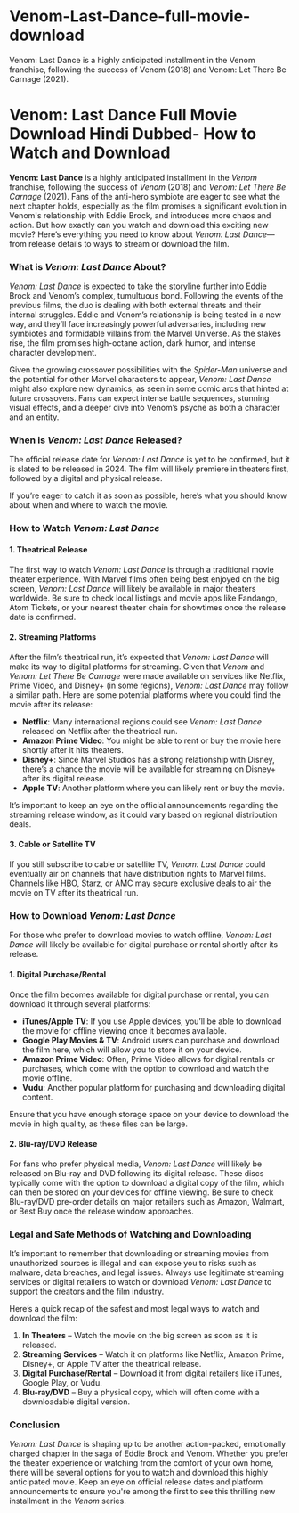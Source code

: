 # Venom-Last-Dance-full-movie-download
Venom: Last Dance is a highly anticipated installment in the Venom franchise, following the success of Venom (2018) and Venom: Let There Be Carnage (2021).
# Venom: Last Dance Full Movie Download Hindi Dubbed- How to Watch and Download

**Venom: Last Dance** is a highly anticipated installment in the *Venom* franchise, following the success of *Venom* (2018) and *Venom: Let There Be Carnage* (2021). Fans of the anti-hero symbiote are eager to see what the next chapter holds, especially as the film promises a significant evolution in Venom's relationship with Eddie Brock, and introduces more chaos and action. But how exactly can you watch and download this exciting new movie? Here’s everything you need to know about *Venom: Last Dance*—from release details to ways to stream or download the film.

### What is *Venom: Last Dance* About?

*Venom: Last Dance* is expected to take the storyline further into Eddie Brock and Venom’s complex, tumultuous bond. Following the events of the previous films, the duo is dealing with both external threats and their internal struggles. Eddie and Venom’s relationship is being tested in a new way, and they’ll face increasingly powerful adversaries, including new symbiotes and formidable villains from the Marvel Universe. As the stakes rise, the film promises high-octane action, dark humor, and intense character development.

Given the growing crossover possibilities with the *Spider-Man* universe and the potential for other Marvel characters to appear, *Venom: Last Dance* might also explore new dynamics, as seen in some comic arcs that hinted at future crossovers. Fans can expect intense battle sequences, stunning visual effects, and a deeper dive into Venom’s psyche as both a character and an entity.

### When is *Venom: Last Dance* Released?

The official release date for *Venom: Last Dance* is yet to be confirmed, but it is slated to be released in 2024. The film will likely premiere in theaters first, followed by a digital and physical release.

If you’re eager to catch it as soon as possible, here’s what you should know about when and where to watch the movie.

### How to Watch *Venom: Last Dance*

#### 1. **Theatrical Release**
The first way to watch *Venom: Last Dance* is through a traditional movie theater experience. With Marvel films often being best enjoyed on the big screen, *Venom: Last Dance* will likely be available in major theaters worldwide. Be sure to check local listings and movie apps like Fandango, Atom Tickets, or your nearest theater chain for showtimes once the release date is confirmed.

#### 2. **Streaming Platforms**
After the film’s theatrical run, it’s expected that *Venom: Last Dance* will make its way to digital platforms for streaming. Given that *Venom* and *Venom: Let There Be Carnage* were made available on services like Netflix, Prime Video, and Disney+ (in some regions), *Venom: Last Dance* may follow a similar path. Here are some potential platforms where you could find the movie after its release:

- **Netflix**: Many international regions could see *Venom: Last Dance* released on Netflix after the theatrical run.
- **Amazon Prime Video**: You might be able to rent or buy the movie here shortly after it hits theaters.
- **Disney+**: Since Marvel Studios has a strong relationship with Disney, there’s a chance the movie will be available for streaming on Disney+ after its digital release.
- **Apple TV**: Another platform where you can likely rent or buy the movie.

It’s important to keep an eye on the official announcements regarding the streaming release window, as it could vary based on regional distribution deals.

#### 3. **Cable or Satellite TV**
If you still subscribe to cable or satellite TV, *Venom: Last Dance* could eventually air on channels that have distribution rights to Marvel films. Channels like HBO, Starz, or AMC may secure exclusive deals to air the movie on TV after its theatrical run.

### How to Download *Venom: Last Dance*

For those who prefer to download movies to watch offline, *Venom: Last Dance* will likely be available for digital purchase or rental shortly after its release.

#### 1. **Digital Purchase/Rental**
Once the film becomes available for digital purchase or rental, you can download it through several platforms:

- **iTunes/Apple TV**: If you use Apple devices, you’ll be able to download the movie for offline viewing once it becomes available.
- **Google Play Movies & TV**: Android users can purchase and download the film here, which will allow you to store it on your device.
- **Amazon Prime Video**: Often, Prime Video allows for digital rentals or purchases, which come with the option to download and watch the movie offline.
- **Vudu**: Another popular platform for purchasing and downloading digital content.

Ensure that you have enough storage space on your device to download the movie in high quality, as these files can be large.

#### 2. **Blu-ray/DVD Release**
For fans who prefer physical media, *Venom: Last Dance* will likely be released on Blu-ray and DVD following its digital release. These discs typically come with the option to download a digital copy of the film, which can then be stored on your devices for offline viewing. Be sure to check Blu-ray/DVD pre-order details on major retailers such as Amazon, Walmart, or Best Buy once the release window approaches.

### Legal and Safe Methods of Watching and Downloading

It’s important to remember that downloading or streaming movies from unauthorized sources is illegal and can expose you to risks such as malware, data breaches, and legal issues. Always use legitimate streaming services or digital retailers to watch or download *Venom: Last Dance* to support the creators and the film industry.

Here’s a quick recap of the safest and most legal ways to watch and download the film:

1. **In Theaters** – Watch the movie on the big screen as soon as it is released.
2. **Streaming Services** – Watch it on platforms like Netflix, Amazon Prime, Disney+, or Apple TV after the theatrical release.
3. **Digital Purchase/Rental** – Download it from digital retailers like iTunes, Google Play, or Vudu.
4. **Blu-ray/DVD** – Buy a physical copy, which will often come with a downloadable digital version.

### Conclusion

*Venom: Last Dance* is shaping up to be another action-packed, emotionally charged chapter in the saga of Eddie Brock and Venom. Whether you prefer the theater experience or watching from the comfort of your own home, there will be several options for you to watch and download this highly anticipated movie. Keep an eye on official release dates and platform announcements to ensure you're among the first to see this thrilling new installment in the *Venom* series.

